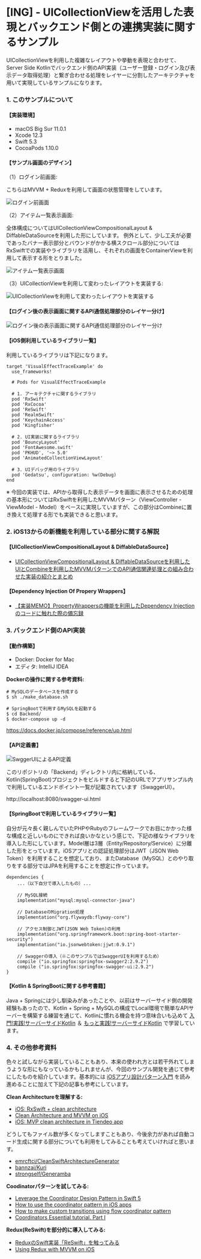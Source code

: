 # [ING] - UICollectionViewを活用した表現とバックエンド側との連携実装に関するサンプル

UICollectionViewを利用した複雑なレイアウトや挙動を表現と合わせて、Server Side Kotlinでバックエンド側のAPI実装（ユーザー登録・ログイン及び表示データ取得処理）と繋ぎ合わせる処理をレイヤーに分割したアーキテクチャを用いて実現しているサンプルになります。

### 1. このサンプルについて

#### 【実装環境】

- macOS Big Sur 11.0.1
- Xcode 12.3
- Swift 5.3
- CocoaPods 1.10.0

#### 【サンプル画面のデザイン】

（1）ログイン前画面:

こちらはMVVM + Reduxを利用して画面の状態管理をしています。

![ログイン前画面](https://github.com/fumiyasac/VisualEffectTraceExample/blob/master/images/sample_thumbnail1.jpg)

（2）アイテム一覧表示画面:

全体構成についてはUICollectionViewCompositionalLayout & DiffableDataSourceを利用した形にしています。
例外として、少し工夫が必要であったバナー表示部分とバウンドがかかる横スクロール部分についてはRxSwiftでの実装やライブラリを活用し、それぞれの画面をContainerViewを利用して表示する形をとりました。

![アイテム一覧表示画面](https://github.com/fumiyasac/VisualEffectTraceExample/blob/master/images/sample_thumbnail2.jpg)

（3）UICollectionViewを利用して変わったレイアウトを実装する:

![UICollectionViewを利用して変わったレイアウトを実装する](https://github.com/fumiyasac/VisualEffectTraceExample/blob/master/images/sample_thumbnail3.jpg)

#### 【ログイン後の表示画面に関するAPI通信処理部分のレイヤー分け】

![ログイン後の表示画面に関するAPI通信処理部分のレイヤー分け](https://github.com/fumiyasac/VisualEffectTraceExample/blob/master/images/architecture_layer.png)

#### 【iOS側利用しているライブラリ一覧】

利用しているライブラリは下記になります。

```
target 'VisualEffectTraceExample' do
  use_frameworks!

  # Pods for VisualEffectTraceExample

  # 1. アーキテクチャに関するライブラリ
  pod 'RxSwift'
  pod 'RxCocoa'
  pod 'ReSwift'
  pod 'RealmSwift'
  pod 'KeychainAccess'
  pod 'Kingfisher'

  # 2. UI実装に関するライブラリ
  pod 'BouncyLayout'
  pod 'FontAwesome.swift'
  pod 'PKHUD', '~> 5.0'
  pod 'AnimatedCollectionViewLayout'

  # 3. UIデバッグ用のライブラリ
  pod 'Gedatsu', configuration: %w(Debug)
end
```

※ 今回の実装では、APIから取得した表示データを画面に表示させるための処理の基本形についてはRxSwiftを利用したMVVMパターン（ViewController - ViewModel - Model）をベースに実現していますが、この部分はCombineに置き換えて処理する形でも実装できると思います。

### 2. iOS13からの新機能を利用している部分に関する解説

#### 【UICollectionViewCompositionalLayout & DiffableDataSource】

- [UICollectionViewCompositionalLayout & DiffableDataSourceを利用したUIとCombineを利用したMVVMパターンでのAPI通信関連処理との組み合わせた実装の紹介とまとめ](https://qiita.com/fumiyasac@github/items/12165641c6569fde52ba)

#### 【Dependency Injection Of Propery Wrappers】

- [【実装MEMO】PropertyWrappersの機能を利用したDependency Injectionのコードに触れた際の備忘録](https://medium.com/@fumiyasakai/%E5%AE%9F%E8%A3%85memo-propertywrappers%E3%81%AE%E6%A9%9F%E8%83%BD%E3%82%92%E5%88%A9%E7%94%A8%E3%81%97%E3%81%9Fdependency-injection%E3%81%AE%E3%82%B3%E3%83%BC%E3%83%89%E3%81%AB%E8%A7%A6%E3%82%8C%E3%81%9F%E9%9A%9B%E3%81%AE%E5%82%99%E5%BF%98%E9%8C%B2-b269bc914b7a)

### 3. バックエンド側のAPI実装

#### 【動作構築】

- Docker: Docker for Mac
- エディタ: IntelliJ IDEA

__Dockerの操作に関する参考資料:__

```
# MySQLのデータベースを作成する
$ sh ./make_database.sh

# SpringBootで利用するMySQLを起動する
$ cd Backend/
$ docker-compose up -d
```

https://docs.docker.jp/compose/reference/up.html

#### 【API定義書】

![SwggerUIによるAPI定義](https://github.com/fumiyasac/VisualEffectTraceExample/blob/master/images/swagger_definition.png)

このリポジトリの「Backend」ディレクトリ内に格納している、Kotlin(SpringBoot)プロジェクトをビルドすると下記のURLでアプリサンプル内で利用しているエンドポイント一覧が記載されています（SwaggerUI）。

http://localhost:8080/swagger-ui.html

#### 【SpringBootで利用しているライブラリ一覧】

自分が元々長く親しんでいたPHPやRubyのフレームワークでお目にかかった様な構成と近しいものにできれば良いかなという感じで、下記の様なライブラリを導入した形にしています。Model層は3層（Entity/Repository/Service）に分離した形をとっています。iOSアプリとの認証処理部分はJWT（JSON Web Token）を利用することを想定しており、またDatabase（MySQL）とのやり取りをする部分ではJPAを利用することを想定に作っています。

```
dependencies {
    ...（以下自分で導入したもの）...

	// MySQL接続
	implementation("mysql:mysql-connector-java")

	// DatabaseのMigration処理
	implementation("org.flywaydb:flyway-core")

	// アクセス制御とJWT(JSON Web Token)の利用
	implementation("org.springframework.boot:spring-boot-starter-security")
	implementation("io.jsonwebtoken:jjwt:0.9.1")

	// Swaggerの導入（※このサンプルではSwaggerUIを利用するため）
	compile ("io.springfox:springfox-swagger2:2.9.2")
	compile ("io.springfox:springfox-swagger-ui:2.9.2")
}
```

#### 【Kotlin & SpringBootに関する参考書籍】

Java + Springには少し馴染みがあったことや、以前はサーバーサイド側の開発経験もあったので、Kotlin + Spring + MySQLの構成でLocal環境で簡単なAPIサーバーを構築する練習を通じて、Kotlinに慣れる機会を持つ意味合いも込めて [入門!実践!サーバーサイドKotlin](https://booth.pm/ja/items/1560389) ＆ [もっと実践!サーバーサイドKotlin](https://booth.pm/ja/items/1887668) で学習しています。

### 4. その他参考資料

色々と試しながら実装していることもあり、本来の使われ方とは若干外れてしまうような形にもなっているかもしれませんが、今回のサンプル開発を通じて参考にしたものを紹介しています。基本的には [iOSアプリ設計パターン入門](https://peaks.cc/books/iOS_architecture) を読み進めることに加えて下記の記事も参考にしています。

__Clean Architectureを理解する:__

- [iOS: RxSwift + clean architecture](https://medium.com/tiendeo-tech/ios-rxswift-clean-architecture-d7e9eaa60ba)
- [Clean Architecture and MVVM on iOS](https://tech.olx.com/clean-architecture-and-mvvm-on-ios-c9d167d9f5b3)
- [iOS: MVP clean architecture in Tiendeo app](https://medium.com/tiendeo-tech/ios-mvp-clean-architecture-in-tiendeo-app-a8a597c49bb9)

どうしてもファイル数が多くなってしますこともあり、今後余力があれば自動コード生成に関する部分についても利用をしてみることも考えていければと思います。

- [emrcftci/CleanSwiftArchitectureGenerator](https://github.com/emrcftci/CleanSwiftArchitectureGenerator)
- [bannzai/Kuri](https://github.com/bannzai/Kuri)
- [strongself/Generamba](https://github.com/strongself/Generamba)

__Coodinatorパターンを試してみる:__

- [Leverage the Coordinator Design Pattern in Swift 5](https://medium.com/better-programming/leverage-the-coordinator-design-pattern-in-swift-5-cd5bb9e78e12)
- [How to use the coordinator pattern in iOS apps](https://www.hackingwithswift.com/articles/71/how-to-use-the-coordinator-pattern-in-ios-apps)
- [How to make custom transitions using flow coordinator pattern](https://medium.com/@pavlepesic/coordinator-custom-transitions-b08cce1da8fd)
- [Coordinators Essential tutorial. Part I](https://medium.com/blacklane-engineering/coordinators-essential-tutorial-part-i-376c836e9ba7)

__Redux(ReSwift)を部分的に導入してみる:__

- [ReduxのSwift実装「ReSwift」を触ってみる](http://developabout0309.blogspot.com/2018/03/reduxswiftreswift.html)
- [Using Redux with MVVM on iOS](https://medium.com/commencis/using-redux-with-mvvm-on-ios-18212454d676)
